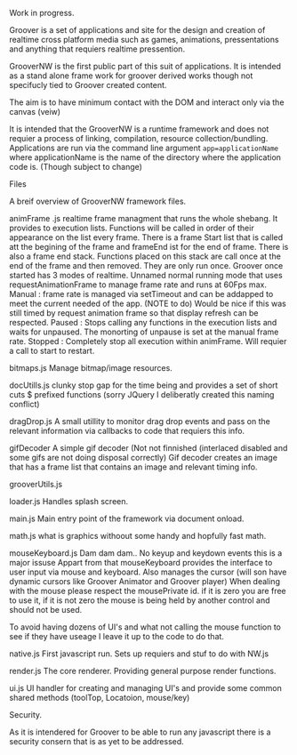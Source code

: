 Work in progress.

Groover is a set of applications and site for the design and creation of realtime cross platform media such as games, animations, pressentations and anything that requiers realtime pressention.

GrooverNW is the first public part of this suit of applications. It is intended as a stand alone frame work for groover derived works though not specifucly tied to Groover created content.

The aim is to have minimum contact with the DOM and interact only via the canvas (veiw) 

It is intended that the GrooverNW is a runtime framework and does not requier a process of linking, compilation, resource collection/bundling. Applications are run via the command line argument `app=applicationName` where applicationName is the name of the directory where the application code is. (Though subject to change)


Files

A breif overview of GrooverNW framework files.


animFrame .js 
realtime frame managment that runs the whole shebang. It provides to execution lists. Functions will be called in order of their appearance on the list every frame. There is a frame Start list that is called att the begining of the frame and frameEnd ist for the end of frame. There is also a frame end stack. Functions placed on this stack are call once at the end of the frame and then removed. They are only run once.
Groover once started has 3 modes of realtime.
Unnamed normal running mode that uses requestAnimationFrame to manage frame rate and runs at 60Fps max.
Manual : frame rate is managed via setTimeout and can be addapped to meet the current needed of the app. (NOTE to do) Would be nice if this was still timed by request animation frame so that display refresh can be respected.
Paused : Stops calling any functions in the execution lists and waits for unpaused. The monorting of unpause is set at the manual frame rate.
Stopped : Completely stop all execution within animFrame. Will requier a call to start to restart.

bitmaps.js 
Manage bitmap/image resources. 

docUtills.js
clunky stop gap for the time being and provides a set of short cuts $ prefixed functions (sorry JQuery I deliberatly created this naming conflict)

dragDrop.js
A small utillity to monitor drag drop events and pass on the relevant information via callbacks to code that requiers this info.

gifDecoder
A simple gif decoder (Not not finnished (interlaced disabled and some gifs are not doing disposal correctly)
Gif decoder creates an image that has a frame list that contains an image and relevant timing info.

grooverUtils.js

loader.js
Handles splash screen.

main.js 
Main entry point of the framework via document onload.

math.js
what is graphics withoout some handy and hopfully fast math.

mouseKeyboard.js
Dam dam dam.. No keyup and keydown events this is a major issuse 
Appart from that mouseKeyboard provides the interface to user input via mouse and keyboard. Also manages the cursor (will son have dynamic cursors like Groover Animator and Groover player)
When dealing with the mouse please respect the mousePrivate id. if it is zero you are free to use it, if it is not zero the mouse is being held by another control and should not be used.

To avoid having dozens of UI's and what not calling the mouse function to see if they have useage I leave it up to the code to do that. 

native.js
First javascript run. Sets up requiers and stuf to do with NW.js

render.js
The core renderer. Providing general purpose render functions.

ui.js
UI handler for creating and managing UI's and provide some common shared methods (toolTop, Locatoion, mouse/key)









Security. 

As it is intendered for Groover to be able to run any javascript there is a security consern that is as yet to be addressed.



